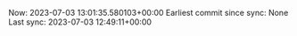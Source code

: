 Now: 2023-07-03 13:01:35.580103+00:00 Earliest commit since sync: None Last sync: 2023-07-03 12:49:11+00:00
